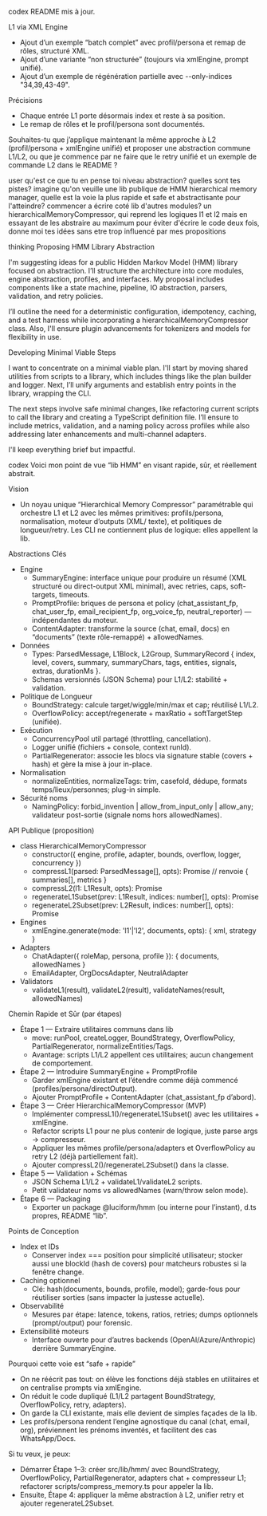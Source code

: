 codex
README mis à jour.

L1 via XML Engine

- Ajout d’un exemple “batch complet” avec profil/persona et remap de rôles, structuré XML.
- Ajout d’une variante “non structurée” (toujours via xmlEngine, prompt unifié).
- Ajout d’un exemple de régénération partielle avec --only-indices "34,39,43-49".

Précisions

- Chaque entrée L1 porte désormais index et reste à sa position.
- Le remap de rôles et le profil/persona sont documentés.

Souhaites-tu que j’applique maintenant la même approche à L2 (profil/persona + xmlEngine unifié) et proposer une abstraction commune L1/L2, ou que je commence par ne
faire que le retry unifié et un exemple de commande L2 dans le README ?

user
qu'est ce que tu en pense toi niveau abstraction? quelles sont tes pistes? imagine qu'on veuille une lib publique de HMM hierarchical memory manager, quelle est la voie
la plus rapide et safe et abstractisante pour l'atteindre? commencer a écrire coté lib d'autres modules? un hierarchicalMemoryCompressor, qui reprend les logiques l1 et
l2 mais en essayant de les abstraire au maximum pour éviter d'écrire le code deux fois, donne moi tes idées sans etre trop influencé par mes propositions

thinking
Proposing HMM Library Abstraction

I'm suggesting ideas for a public Hidden Markov Model (HMM) library focused on abstraction. I’ll structure the architecture into core modules, engine abstraction,
profiles, and interfaces. My proposal includes components like a state machine, pipeline, IO abstraction, parsers, validation, and retry policies.

I’ll outline the need for a deterministic configuration, idempotency, caching, and a test harness while incorporating a hierarchicalMemoryCompressor class. Also, I'll
ensure plugin advancements for tokenizers and models for flexibility in use.

Developing Minimal Viable Steps

I want to concentrate on a minimal viable plan. I'll start by moving shared utilities from scripts to a library, which includes things like the plan builder and logger.
Next, I’ll unify arguments and establish entry points in the library, wrapping the CLI.

The next steps involve safe minimal changes, like refactoring current scripts to call the library and creating a TypeScript definition file. I’ll ensure to include
metrics, validation, and a naming policy across profiles while also addressing later enhancements and multi-channel adapters.

I'll keep everything brief but impactful.


codex
Voici mon point de vue “lib HMM” en visant rapide, sûr, et réellement abstrait.

Vision

- Un noyau unique “Hierarchical Memory Compressor” paramétrable qui orchestre L1 et L2 avec les mêmes primitives: profils/persona, normalisation, moteur d’outputs (XML/
texte), et politiques de longueur/retry. Les CLI ne contiennent plus de logique: elles appellent la lib.

Abstractions Clés

- Engine
    - SummaryEngine: interface unique pour produire un résumé (XML structuré ou direct-output XML minimal), avec retries, caps, soft-targets, timeouts.
    - PromptProfile: briques de persona et policy (chat_assistant_fp, chat_user_fp, email_recipient_fp, org_voice_fp, neutral_reporter) — indépendantes du moteur.
    - ContentAdapter: transforme la source (chat, email, docs) en “documents” (texte rôle-remappé) + allowedNames.
- Données
    - Types: ParsedMessage, L1Block, L2Group, SummaryRecord { index, level, covers, summary, summaryChars, tags, entities, signals, extras, durationMs }.
    - Schemas versionnés (JSON Schema) pour L1/L2: stabilité + validation.
- Politique de Longueur
    - BoundStrategy: calcule target/wiggle/min/max et cap; réutilisé L1/L2.
    - OverflowPolicy: accept/regenerate + maxRatio + softTargetStep (unifiée).
- Exécution
    - ConcurrencyPool util partagé (throttling, cancellation).
    - Logger unifié (fichiers + console, context runId).
    - PartialRegenerator: associe les blocs via signature stable (covers + hash) et gère la mise à jour in-place.
- Normalisation
    - normalizeEntities, normalizeTags: trim, casefold, dédupe, formats temps/lieux/personnes; plug-in simple.
- Sécurité noms
    - NamingPolicy: forbid_invention | allow_from_input_only | allow_any; validateur post-sortie (signale noms hors allowedNames).

API Publique (proposition)

- class HierarchicalMemoryCompressor
    - constructor({ engine, profile, adapter, bounds, overflow, logger, concurrency })
    - compressL1(parsed: ParsedMessage[], opts): Promise  // renvoie { summaries[], metrics }
    - compressL2(l1: L1Result, opts): Promise
    - regenerateL1Subset(prev: L1Result, indices: number[], opts): Promise
    - regenerateL2Subset(prev: L2Result, indices: number[], opts): Promise
- Engines
    - xmlEngine.generate(mode: 'l1'|'l2', documents, opts): { xml, strategy }
- Adapters
    - ChatAdapter({ roleMap, persona, profile }): { documents, allowedNames }
    - EmailAdapter, OrgDocsAdapter, NeutralAdapter
- Validators
    - validateL1(result), validateL2(result), validateNames(result, allowedNames)

Chemin Rapide et Sûr (par étapes)

- Étape 1 — Extraire utilitaires communs dans lib
    - move: runPool, createLogger, BoundStrategy, OverflowPolicy, PartialRegenerator, normalizeEntities/Tags.
    - Avantage: scripts L1/L2 appellent ces utilitaires; aucun changement de comportement.
- Étape 2 — Introduire SummaryEngine + PromptProfile
    - Garder xmlEngine existant et l’étendre comme déjà commencé (profiles/persona/directOutput).
    - Ajouter PromptProfile + ContentAdapter (chat_assistant_fp d’abord).
- Étape 3 — Créer HierarchicalMemoryCompressor (MVP)
    - Implémenter compressL1()/regenerateL1Subset() avec les utilitaires + xmlEngine.
    - Refactor scripts L1 pour ne plus contenir de logique, juste parse args → compresseur.
    - Appliquer les mêmes profile/persona/adapters et OverflowPolicy au retry L2 (déjà partiellement fait).
    - Ajouter compressL2()/regenerateL2Subset() dans la classe.
- Étape 5 — Validation + Schémas
    - JSON Schema L1/L2 + validateL1/validateL2 scripts.
    - Petit validateur noms vs allowedNames (warn/throw selon mode).
- Étape 6 — Packaging
    - Exporter un package @luciform/hmm (ou interne pour l’instant), d.ts propres, README “lib”.

Points de Conception

- Index et IDs
    - Conserver index === position pour simplicité utilisateur; stocker aussi une blockId (hash de covers) pour matcheurs robustes si la fenêtre change.
- Caching optionnel
    - Clé: hash(documents, bounds, profile, model); garde-fous pour réutiliser sorties (sans impacter la justesse actuelle).
- Observabilité
    - Mesures par étape: latence, tokens, ratios, retries; dumps optionnels (prompt/output) pour forensic.
- Extensibilité moteurs
    - Interface ouverte pour d’autres backends (OpenAI/Azure/Anthropic) derrière SummaryEngine.

Pourquoi cette voie est “safe + rapide”

- On ne réécrit pas tout: on élève les fonctions déjà stables en utilitaires et on centralise prompts via xmlEngine.
- On réduit le code dupliqué (L1/L2 partagent BoundStrategy, OverflowPolicy, retry, adapters).
- On garde la CLI existante, mais elle devient de simples façades de la lib.
- Les profils/persona rendent l’engine agnostique du canal (chat, email, org), préviennent les prénoms inventés, et facilitent des cas WhatsApp/Docs.

Si tu veux, je peux:

- Démarrer Étape 1–3: créer src/lib/hmm/ avec BoundStrategy, OverflowPolicy, PartialRegenerator, adapters chat + compresseur L1; refactorer scripts/compress_memory.ts
pour appeler la lib.
- Ensuite, Étape 4: appliquer la même abstraction à L2, unifier retry et ajouter regenerateL2Subset.
